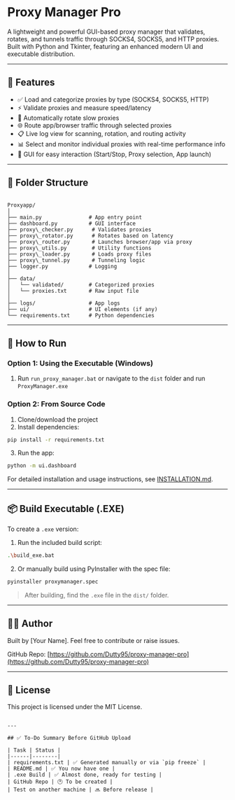 # Proxy Manager Pro

A lightweight and powerful GUI-based proxy manager that validates, rotates, and tunnels traffic through SOCKS4, SOCKS5, and HTTP proxies. Built with Python and Tkinter, featuring an enhanced modern UI and executable distribution.

---

## 🌟 Features

- ✅ Load and categorize proxies by type (SOCKS4, SOCKS5, HTTP)
- ⚡ Validate proxies and measure speed/latency
- 🔁 Automatically rotate slow proxies
- 🌐 Route app/browser traffic through selected proxies
- 📋 Live log view for scanning, rotation, and routing activity
- 📊 Select and monitor individual proxies with real-time performance info
- 🎯 GUI for easy interaction (Start/Stop, Proxy selection, App launch)

---

## 📁 Folder Structure

```

Proxyapp/
│
├── main.py               # App entry point
├── dashboard.py          # GUI interface
├── proxy\_checker.py      # Validates proxies
├── proxy\_rotator.py      # Rotates based on latency
├── proxy\_router.py       # Launches browser/app via proxy
├── proxy\_utils.py        # Utility functions
├── proxy\_loader.py       # Loads proxy files
├── proxy\_tunnel.py       # Tunneling logic
├── logger.py             # Logging
│
├── data/
│   └── validated/        # Categorized proxies
│   └── proxies.txt       # Raw input file
│
├── logs/                 # App logs
├── ui/                   # UI elements (if any)
└── requirements.txt      # Python dependencies

````

---

## 🚀 How to Run

### Option 1: Using the Executable (Windows)

1. Run `run_proxy_manager.bat` or navigate to the `dist` folder and run `ProxyManager.exe`

### Option 2: From Source Code

1. Clone/download the project
2. Install dependencies:

```bash
pip install -r requirements.txt
```

3. Run the app:

```bash
python -m ui.dashboard
```

For detailed installation and usage instructions, see [INSTALLATION.md](INSTALLATION.md).

---

## 📦 Build Executable (.EXE)

To create a `.exe` version:

1. Run the included build script:

```bash
.\build_exe.bat
```

2. Or manually build using PyInstaller with the spec file:

```bash
pyinstaller proxymanager.spec
```

> After building, find the `.exe` file in the `dist/` folder.



---

## 👨‍💻 Author

Built by \[Your Name]. Feel free to contribute or raise issues.

GitHub Repo: [https://github.com/Dutty95/proxy-manager-pro](https://github.com/Dutty95/proxy-manager-pro)

---

## 📄 License

This project is licensed under the MIT License.

```

---

## ✅ To-Do Summary Before GitHub Upload

| Task | Status |
|------|--------|
| requirements.txt | ✅ Generated manually or via `pip freeze` |
| README.md | ✅ You now have one |
| .exe Build | ✅ Almost done, ready for testing |
| GitHub Repo | 🕐 To be created |
| Test on another machine | 🔜 Before release |

